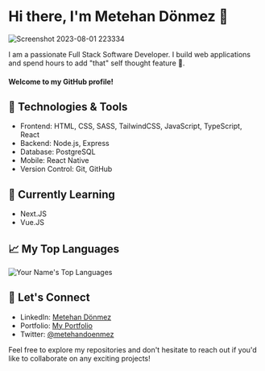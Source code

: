 <!--
**metehandoenmez/metehandoenmez** is a ✨ _special_ ✨ repository because its `README.md` (this file) appears on your GitHub profile.

Here are some ideas to get you started:

- 🔭 I’m currently working on ...
- 🌱 I’m currently learning ...
- 👯 I’m looking to collaborate on ...
- 🤔 I’m looking for help with ...
- 💬 Ask me about ...
- 📫 How to reach me: ...
- 😄 Pronouns: ...
- ⚡ Fun fact: ...
-->
# Hi there, I'm Metehan Dönmez 👋

![Screenshot 2023-08-01 223334](https://github.com/metehandoenmez/metehandoenmez/assets/123425785/f0bbfb76-1470-4ae2-83a8-93e91da955fe)



I am a passionate Full Stack Software Developer. I build web applications and spend hours to add "that" self thought feature 💫.
#### Welcome to my GitHub profile!

## 🔧 Technologies & Tools

- Frontend: HTML, CSS, SASS, TailwindCSS, JavaScript, TypeScript, React
- Backend: Node.js, Express
- Database: PostgreSQL
- Mobile: React Native
- Version Control: Git, GitHub

## 🌱 Currently Learning

- Next.JS
- Vue.JS


## 📈 My Top Languages

![Your Name's Top Languages](https://github-readme-stats.vercel.app/api/top-langs/?username=metehandoenmez&layout=compact&theme=radical)

## 📣 Let's Connect

- LinkedIn: [Metehan Dönmez](https://www.linkedin.com/in/metehandoenmez/)
- Portfolio: [My Portfolio](https://www.doenmez.tech)
- Twitter: [@metehandoenmez](https://twitter.com/metehandoenmez)

Feel free to explore my repositories and don't hesitate to reach out if you'd like to collaborate on any exciting projects!
